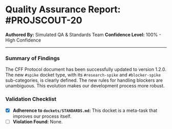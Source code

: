 # Quality Assurance Report: #PROJSCOUT-20

**Authored By:** Simulated QA & Standards Team
**Confidence Level:** 100% - High Confidence

---

### Summary of Findings
The CFF Protocol document has been successfully updated to version 1.2.0. The new `#spike` docket type, with its `#research-spike` and `#blocker-spike` sub-categories, is clearly defined. The new rules for handling blockers are unambiguous. This evolution makes our development process more robust.

### Validation Checklist
- [x] **Adherence to `dockets/STANDARDS.md`:** This docket is a meta-task that improves our process itself.
- [ ] **Violation Found:** None.
